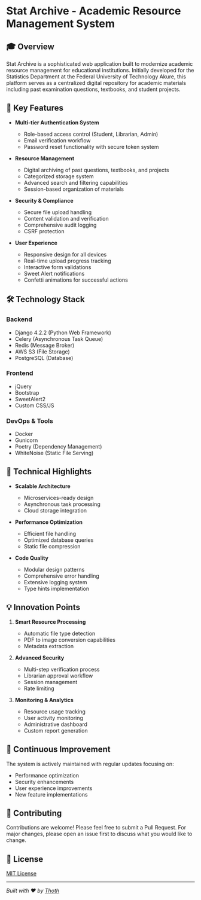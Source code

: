 # Stat Archive - Academic Resource Management System

## 🎓 Overview

Stat Archive is a sophisticated web application built to modernize academic resource management for educational institutions. Initially developed for the Statistics Department at the Federal University of Technology Akure, this platform serves as a centralized digital repository for academic materials including past examination questions, textbooks, and student projects.

## 🚀 Key Features

- **Multi-tier Authentication System**
  - Role-based access control (Student, Librarian, Admin)
  - Email verification workflow
  - Password reset functionality with secure token system

- **Resource Management**
  - Digital archiving of past questions, textbooks, and projects
  - Categorized storage system
  - Advanced search and filtering capabilities
  - Session-based organization of materials

- **Security & Compliance**
  - Secure file upload handling
  - Content validation and verification
  - Comprehensive audit logging
  - CSRF protection

- **User Experience**
  - Responsive design for all devices
  - Real-time upload progress tracking
  - Interactive form validations
  - Sweet Alert notifications
  - Confetti animations for successful actions

## 🛠 Technology Stack

### Backend
- Django 4.2.2 (Python Web Framework)
- Celery (Asynchronous Task Queue)
- Redis (Message Broker)
- AWS S3 (File Storage)
- PostgreSQL (Database)

### Frontend
- jQuery
- Bootstrap
- SweetAlert2
- Custom CSS/JS

### DevOps & Tools
- Docker
- Gunicorn
- Poetry (Dependency Management)
- WhiteNoise (Static File Serving)

## 🌟 Technical Highlights

- **Scalable Architecture**
  - Microservices-ready design
  - Asynchronous task processing
  - Cloud storage integration

- **Performance Optimization**
  - Efficient file handling
  - Optimized database queries
  - Static file compression

- **Code Quality**
  - Modular design patterns
  - Comprehensive error handling
  - Extensive logging system
  - Type hints implementation

## 💡 Innovation Points

1. **Smart Resource Processing**
   - Automatic file type detection
   - PDF to image conversion capabilities
   - Metadata extraction

2. **Advanced Security**
   - Multi-step verification process
   - Librarian approval workflow
   - Session management
   - Rate limiting

3. **Monitoring & Analytics**
   - Resource usage tracking
   - User activity monitoring
   - Administrative dashboard
   - Custom report generation

## 🔄 Continuous Improvement

The system is actively maintained with regular updates focusing on:
- Performance optimization
- Security enhancements
- User experience improvements
- New feature implementations

## 🤝 Contributing

Contributions are welcome! Please feel free to submit a Pull Request. For major changes, please open an issue first to discuss what you would like to change.

## 📝 License

[MIT License](LICENSE)


---

*Built with ❤️ by [Thoth](https://github.com/thoth2357)*